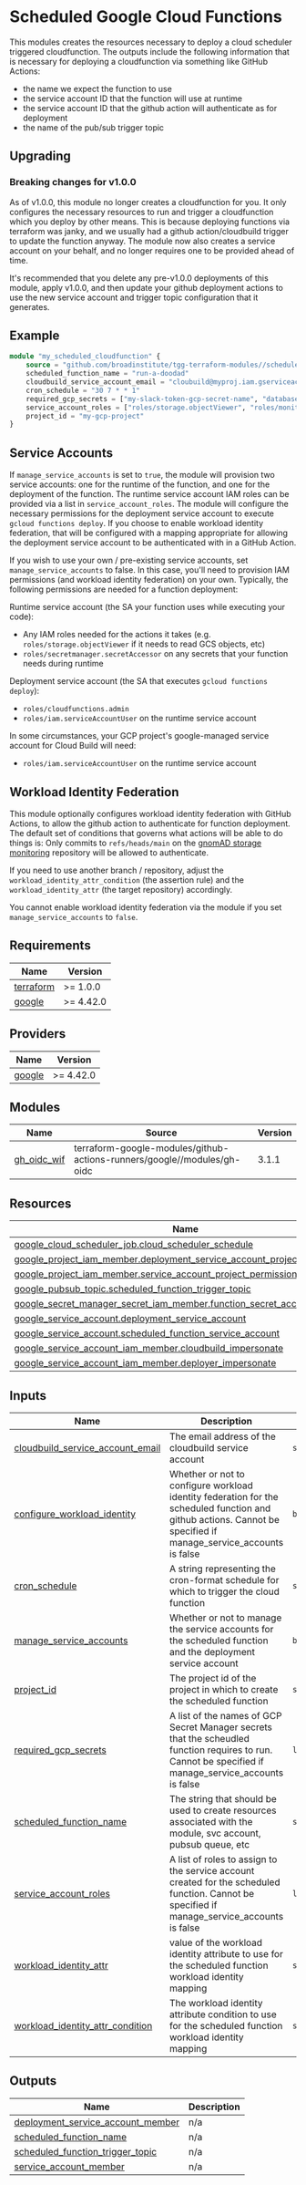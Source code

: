 # Scheduled Google Cloud Functions

This modules creates the resources necessary to deploy a cloud scheduler triggered cloudfunction. The outputs include the following information that is necessary for deploying a cloudfunction via something like GitHub Actions:

- the name we expect the function to use
- the service account ID that the function will use at runtime
- the service account ID that the github action will authenticate as for deployment
- the name of the pub/sub trigger topic

## Upgrading

### Breaking changes for v1.0.0

As of v1.0.0, this module no longer creates a cloudfunction for you. It only configures the necessary resources to run and trigger a cloudfunction which you deploy by other means. This is because deploying functions via terraform was janky, and we usually had a github action/cloudbuild trigger to update the function anyway. The module now also creates a service account on your behalf, and no longer requires one to be provided ahead of time.

It's recommended that you delete any pre-v1.0.0 deployments of this module, apply v1.0.0, and then update your github deployment actions to use the new service account and trigger topic configuration that it generates.

## Example

```terraform
module "my_scheduled_cloudfunction" {
    source = "github.com/broadinstitute/tgg-terraform-modules//scheduled-cloudfunction?ref=v1.0.0"
    scheduled_function_name = "run-a-doodad"
    cloudbuild_service_account_email = "cloubuild@myproj.iam.gserviceaccount.com"
    cron_schedule = "30 7 * * 1"
    required_gcp_secrets = ["my-slack-token-gcp-secret-name", "database-password-secret-name"]
    service_account_roles = ["roles/storage.objectViewer", "roles/monitoring.viewer"]
    project_id = "my-gcp-project"
}
```

## Service Accounts

If `manage_service_accounts` is set to `true`, the module will provision two service accounts: one for the runtime of the function, and one for the deployment of the function. The runtime service account IAM roles can be provided via a list in `service_account_roles`. The module will configure the necessary permissions for the deployment service account to execute `gcloud functions deploy`. If you choose to enable workload identity federation, that will be configured with a mapping appropriate for allowing the deployment service account to be authenticated with in a GitHub Action.

If you wish to use your own / pre-existing service accounts, set `manage_service_accounts` to false. In this case, you'll need to provision IAM permissions (and workload identity federation) on your own. Typically, the following permissions are needed for a function deployment:

Runtime service account (the SA your function uses while executing your code):
- Any IAM roles needed for the actions it takes (e.g. `roles/storage.objectViewer` if it needs to read GCS objects, etc)
- `roles/secretmanager.secretAccessor` on any secrets that your function needs during runtime

Deployment service account (the SA that executes `gcloud functions deploy`):
- `roles/cloudfunctions.admin`
- `roles/iam.serviceAccountUser` on the runtime service account

In some circumstances, your GCP project's google-managed service account for Cloud Build will need:
- `roles/iam.serviceAccountUser` on the runtime service account

## Workload Identity Federation

This module optionally configures workload identity federation with GitHub Actions, to allow the github action to authenticate for function deployment. The default set of conditions that governs what actions will be able to do things is: Only commits to `refs/heads/main` on the [gnomAD storage monitoring](https://github.com/broadinstitute/gnomad-storage-monitoring) repository will be allowed to authenticate.

If you need to use another branch / repository, adjust the `workload_identity_attr_condition` (the assertion rule) and the `workload_identity_attr` (the target repository) accordingly.

You cannot enable workload identity federation via the module if you set `manage_service_accounts` to `false`.

<!-- BEGIN_TF_DOCS -->
## Requirements

| Name | Version |
|------|---------|
| <a name="requirement_terraform"></a> [terraform](#requirement\_terraform) | >= 1.0.0 |
| <a name="requirement_google"></a> [google](#requirement\_google) | >= 4.42.0 |

## Providers

| Name | Version |
|------|---------|
| <a name="provider_google"></a> [google](#provider\_google) | >= 4.42.0 |

## Modules

| Name | Source | Version |
|------|--------|---------|
| <a name="module_gh_oidc_wif"></a> [gh\_oidc\_wif](#module\_gh\_oidc\_wif) | terraform-google-modules/github-actions-runners/google//modules/gh-oidc | 3.1.1 |

## Resources

| Name | Type |
|------|------|
| [google_cloud_scheduler_job.cloud_scheduler_schedule](https://registry.terraform.io/providers/hashicorp/google/latest/docs/resources/cloud_scheduler_job) | resource |
| [google_project_iam_member.deployment_service_account_project_permissions](https://registry.terraform.io/providers/hashicorp/google/latest/docs/resources/project_iam_member) | resource |
| [google_project_iam_member.service_account_project_permissions](https://registry.terraform.io/providers/hashicorp/google/latest/docs/resources/project_iam_member) | resource |
| [google_pubsub_topic.scheduled_function_trigger_topic](https://registry.terraform.io/providers/hashicorp/google/latest/docs/resources/pubsub_topic) | resource |
| [google_secret_manager_secret_iam_member.function_secret_access](https://registry.terraform.io/providers/hashicorp/google/latest/docs/resources/secret_manager_secret_iam_member) | resource |
| [google_service_account.deployment_service_account](https://registry.terraform.io/providers/hashicorp/google/latest/docs/resources/service_account) | resource |
| [google_service_account.scheduled_function_service_account](https://registry.terraform.io/providers/hashicorp/google/latest/docs/resources/service_account) | resource |
| [google_service_account_iam_member.cloudbuild_impersonate](https://registry.terraform.io/providers/hashicorp/google/latest/docs/resources/service_account_iam_member) | resource |
| [google_service_account_iam_member.deployer_impersonate](https://registry.terraform.io/providers/hashicorp/google/latest/docs/resources/service_account_iam_member) | resource |

## Inputs

| Name | Description | Type | Default | Required |
|------|-------------|------|---------|:--------:|
| <a name="input_cloudbuild_service_account_email"></a> [cloudbuild\_service\_account\_email](#input\_cloudbuild\_service\_account\_email) | The email address of the cloudbuild service account | `string` | n/a | yes |
| <a name="input_configure_workload_identity"></a> [configure\_workload\_identity](#input\_configure\_workload\_identity) | Whether or not to configure workload identity federation for the scheduled function and github actions. Cannot be specified if manage\_service\_accounts is false | `bool` | `true` | no |
| <a name="input_cron_schedule"></a> [cron\_schedule](#input\_cron\_schedule) | A string representing the cron-format schedule for which to trigger the cloud function | `string` | n/a | yes |
| <a name="input_manage_service_accounts"></a> [manage\_service\_accounts](#input\_manage\_service\_accounts) | Whether or not to manage the service accounts for the scheduled function and the deployment service account | `bool` | `true` | no |
| <a name="input_project_id"></a> [project\_id](#input\_project\_id) | The project id of the project in which to create the scheduled function | `string` | n/a | yes |
| <a name="input_required_gcp_secrets"></a> [required\_gcp\_secrets](#input\_required\_gcp\_secrets) | A list of the names of GCP Secret Manager secrets that the scheudled function requires to run. Cannot be specified if manage\_service\_accounts is false | `list(string)` | `[]` | no |
| <a name="input_scheduled_function_name"></a> [scheduled\_function\_name](#input\_scheduled\_function\_name) | The string that should be used to create resources associated with the module, svc account, pubsub queue, etc | `string` | n/a | yes |
| <a name="input_service_account_roles"></a> [service\_account\_roles](#input\_service\_account\_roles) | A list of roles to assign to the service account created for the scheduled function. Cannot be specified if manage\_service\_accounts is false | `list(string)` | `[]` | no |
| <a name="input_workload_identity_attr"></a> [workload\_identity\_attr](#input\_workload\_identity\_attr) | value of the workload identity attribute to use for the scheduled function workload identity mapping | `string` | `"attribute.repository/broadinstitute/gnomad-storage-monitoring"` | no |
| <a name="input_workload_identity_attr_condition"></a> [workload\_identity\_attr\_condition](#input\_workload\_identity\_attr\_condition) | The workload identity attribute condition to use for the scheduled function workload identity mapping | `string` | `"assertion.ref=='refs/heads/main'"` | no |

## Outputs

| Name | Description |
|------|-------------|
| <a name="output_deployment_service_account_member"></a> [deployment\_service\_account\_member](#output\_deployment\_service\_account\_member) | n/a |
| <a name="output_scheduled_function_name"></a> [scheduled\_function\_name](#output\_scheduled\_function\_name) | n/a |
| <a name="output_scheduled_function_trigger_topic"></a> [scheduled\_function\_trigger\_topic](#output\_scheduled\_function\_trigger\_topic) | n/a |
| <a name="output_service_account_member"></a> [service\_account\_member](#output\_service\_account\_member) | n/a |
<!-- END_TF_DOCS -->
